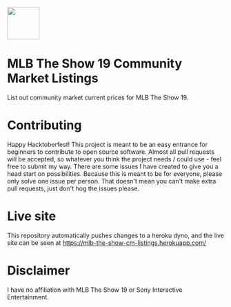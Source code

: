 <img src="https://media.playstation.com/is/image/SCEA/mlb-the-show-19-subnav-logo-01-ps4-us-10may19?$native_t$" height="75"/>

# MLB The Show 19 Community Market Listings
List out community market current prices for MLB The Show 19.

# Contributing
Happy Hacktoberfest! This project is meant to be an easy entrance for beginners to contribute to open source software. Almost all pull requests will be accepted, so whatever you think the project needs / could use - feel free to submit my way. There are some issues I have created to give you a head start on possibilities. Because this is meant to be for everyone, please only solve one issue per person. That doesn't mean you can't make extra pull requests, just don't hog the issues please.

# Live site
This repository automatically pushes changes to a heroku dyno, and the live site can be seen at https://mlb-the-show-cm-listings.herokuapp.com/

# Disclaimer 
I have no affiliation with MLB The Show 19 or Sony Interactive Entertainment.
